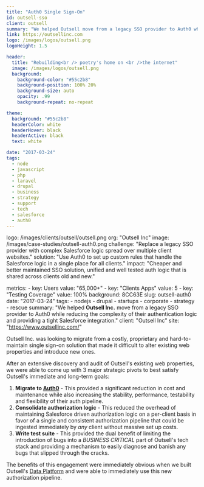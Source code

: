 ```yaml
---
title: "Auth0 Single Sign-On"
id: outsell-sso
client: outsell
summary: "We helped Outsell move from a legacy SSO provider to Auth0 while simplifying their auth logic and integrating with Salesforce."
link: https://outsellinc.com
logo: /images/logos/outsell.png
logoHeight: 1.5

header:
  title: "Rebuilding<br /> poetry's home on <br />the internet"
  image: /images/logos/outsell.png
  background:
    background-color: "#55c2b8"
    background-position: 100% 20%
    background-size: auto
    opacity: .99
    background-repeat: no-repeat

theme:
  background: "#55c2b8"
  headerColor: white
  headerHover: black
  headerActive: black
  text: white

date: "2017-03-24"
tags:
  - node
  - javascript
  - php
  - laravel
  - drupal
  - business
  - strategy
  - support
  - tech
  - salesforce
  - auth0
---
```


logo: /images/clients/outsell/outsell.png
org: "Outsell Inc"
image: /images/case-studies/outsell-auth0.png
challenge: "Replace a legacy SSO provider with complex Salesforce logic spread over multiple client websites."
solution: "Use Auth0 to set up custom rules that handle the Salesforce logic in a single place for all clients."
impact: "Cheaper and better maintained SSO solution, unified and well tested auth logic that is shared across clients old and new."

metrics:
    - key: Users
      value: "65,000+"
    - key: "Clients Apps"
      value: 5
    - key: "Testing Coverage"
      value: 100%
background: 8CC63E
slug: outsell-auth0
date: "2017-03-24"
tags:
    - nodejs
    - drupal
    - startups
    - corporate
    - strategy
    - rescue
summary: "We helped <strong>Outsell Inc.</strong> move from a legacy SSO provider to Auth0 while reducing the complexity of their authentication logic and providing a tight Salesforce integration."
client: "Outsell Inc"
site: "https://www.outsellinc.com/"

Outsell Inc. was looking to migrate from a costly, proprietary and hard-to-maintain single sign-on solution that made it difficult to alter existing web properties and introduce new ones.

After an extensive discovery and audit of Outsell's existing web properties, we were able to come up with 3 major strategic pivots to best satisfy Outsell's immediate and long-term goals:

1. **Migrate to [Auth0](https://auth0.com/)** - This provided a significant reduction in cost and maintenance while also increasing the stability, performance, testability and flexibility of their auth pipeline.
2. **Consolidate authorization logic** - This reduced the overhead of maintaining Salesforce driven authorization logic on a per-client basis in favor of a single and consistent authorization pipeline that could be ingested immediately by *any* client without massive set up costs.
3. **Write test suite** - This provided the dual benefit of limiting the introduction of bugs into a *BUSINESS CRITICAL* part of Outsell's tech stack and providing a mechanism to easily diagnose and banish any bugs that slipped through the cracks.

The benefits of this engagement were immediately obvious when we built Outsell's [Data Platform](./work/outsell-osdata) and were able to immediately use this new authorization pipeline.

